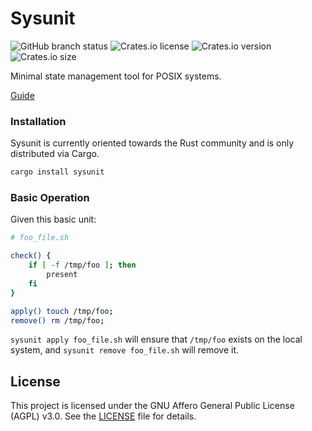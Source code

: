 # Sysunit

![GitHub branch status](https://img.shields.io/github/checks-status/jrforrest/sysunit/master)
![Crates.io license](https://img.shields.io/crates/l/sysunit)
![Crates.io version](https://img.shields.io/crates/v/sysunit)
![Crates.io size](https://img.shields.io/crates/size/sysunit)


Minimal state management tool for POSIX systems.

[Guide](https://jackforrest.me/sysunit)

### Installation

Sysunit is currently oriented towards the Rust community and is only distributed via Cargo.

```sh
cargo install sysunit
```

### Basic Operation

Given this basic unit:

```sh
# foo_file.sh

check() {
    if [ -f /tmp/foo ]; then
        present
    fi
}

apply() touch /tmp/foo;
remove() rm /tmp/foo;
```

`sysunit apply foo_file.sh` will ensure that `/tmp/foo` exists on the local system,
and `sysunit remove foo_file.sh` will remove it.

## License

This project is licensed under the GNU Affero General Public License (AGPL) v3.0. See the [LICENSE](LICENSE.txt) file for details.
